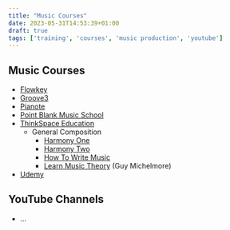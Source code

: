 ```yaml
---
title: "Music Courses"
date: 2023-05-31T14:53:39+01:00
draft: true
tags: ['training', 'courses', 'music production', 'youtube']
---
```


## Music Courses
- [Flowkey](https://www.flowkey.com/en)
- [Groove3](https://www.groove3.com/)
- [Pianote](https://www.pianote.com/)
- [Point Blank Music School](https://www.pointblankmusicschool.com/)
- [ThinkSpace Education](https://thinkspaceeducation.com/)
  - General Composition
    - [Harmony One](https://thinkspaceeducation.com/courses/hm1/)
    - [Harmony Two](https://thinkspaceeducation.com/courses/hm2/)
    - [How To Write Music](https://thinkspaceeducation.com/courses/htwm/)
    - [Learn Music Theory](https://thinkspaceeducation.com/courses/lmt/) (Guy Michelmore)
- [Udemy](https://www.udemy.com/)

## YouTube Channels
- ...
